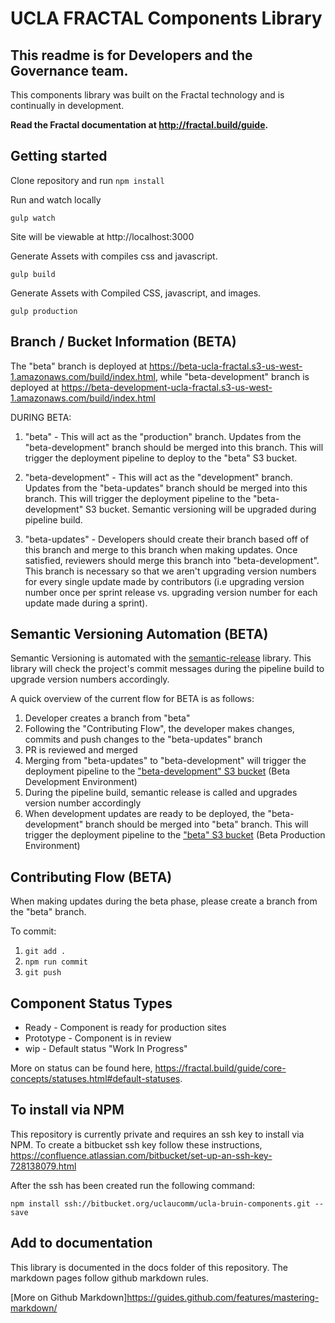 # UCLA FRACTAL Components Library

## This readme is for Developers and the Governance team.

This components library was built on the Fractal technology and is continually in development.

**Read the Fractal documentation at http://fractal.build/guide.**

## Getting started

Clone repository and run `npm install`


Run and watch locally
```
gulp watch
```
Site will be viewable at http://localhost:3000


Generate Assets with compiles css and javascript.
```
gulp build
```

Generate Assets with Compiled CSS, javascript, and images.
```
gulp production
```

## Branch / Bucket Information (BETA)

The "beta" branch is deployed at https://beta-ucla-fractal.s3-us-west-1.amazonaws.com/build/index.html, while "beta-development" branch is deployed at https://beta-development-ucla-fractal.s3-us-west-1.amazonaws.com/build/index.html

DURING BETA:

1. "beta" - This will act as the "production" branch. Updates from the "beta-development" branch should be merged into this branch. This will trigger the deployment pipeline to deploy to the "beta" S3 bucket.

1. "beta-development" - This will act as the "development" branch. Updates from the "beta-updates" branch should be merged into this branch. This will trigger the deployment pipeline to the "beta-development" S3 bucket. Semantic versioning will be upgraded during pipeline build.

1. "beta-updates" - Developers should create their branch based off of this branch and merge to this branch when making updates. Once satisfied, reviewers should merge this branch into "beta-development". This branch is necessary so that we aren't upgrading version numbers for every single update made by contributors (i.e upgrading version number once per sprint release vs. upgrading version number for each update made during a sprint).

## Semantic Versioning Automation (BETA)

Semantic Versioning is automated with the [semantic-release](https://github.com/semantic-release/semantic-release) library. This library will check the project's commit messages during the pipeline build to upgrade version numbers accordingly.

A quick overview of the current flow for BETA is as follows:

1. Developer creates a branch from "beta"
1. Following the "Contributing Flow", the developer makes changes, commits and push changes to the "beta-updates" branch
1. PR is reviewed and merged
1. Merging from "beta-updates" to "beta-development" will trigger the deployment pipeline to the ["beta-development" S3 bucket](https://s3.console.aws.amazon.com/s3/buckets/beta-development-ucla-fractal/public/?region=us-west-1&tab=overview) (Beta Development Environment)
1. During the pipeline build, semantic release is called and upgrades version number accordingly
1. When development updates are ready to be deployed, the "beta-development" branch should be merged into "beta" branch. This will trigger the deployment pipeline to the ["beta" S3 bucket](https://s3.console.aws.amazon.com/s3/buckets/beta-ucla-fractal/public/?region=us-west-1&tab=overview) (Beta Production Environment)

## Contributing Flow (BETA)

When making updates during the beta phase, please create a branch from the "beta" branch.

To commit:

1. `git add .`
1. `npm run commit`  <!-- Answer questions to generate commit message -->
1. `git push`

## Component Status Types

- Ready - Component is ready for production sites
- Prototype - Component is in review
- wip - Default status "Work In Progress"

More on status can be found here, https://fractal.build/guide/core-concepts/statuses.html#default-statuses.

## To install via NPM

This repository is currently private and requires an ssh key to install via NPM. To create a bitbucket ssh key follow these instructions, https://confluence.atlassian.com/bitbucket/set-up-an-ssh-key-728138079.html

After the ssh has been created run the following command:

```
npm install ssh://bitbucket.org/uclaucomm/ucla-bruin-components.git --save
```

## Add to documentation

This library is documented in the docs folder of this repository. The markdown pages follow github markdown rules.

[More on Github Markdown]https://guides.github.com/features/mastering-markdown/
